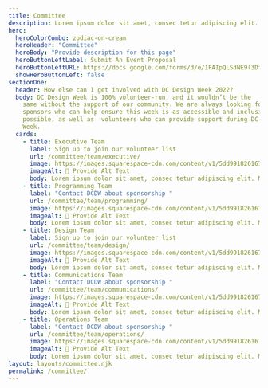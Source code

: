 ```yaml
---
title: Committee
description: Lorem ipsum dolor sit amet, consec tetur adipiscing elit. Vivamus et quam finibus, auctor arcu eu, consectetur erat. Mauris vitae arcu quis nunc varius.
hero:
  heroColorCombo: zodiac-on-cream
  heroHeader: "Committee"
  heroBody: "Provide description for this page"
  heroButtonLeftLabel: Submit An Event Proposal
  heroButtonLeftURL: https://docs.google.com/forms/d/e/1FAIpQLSdNE9l3Df58coVJBav1ibV3LGiQZhsiAs9pf0-RcEZO0IQv7Q/viewform
  showHeroButtonLeft: false
sectionOne:
  header: How else can I get involved with DC Design Week 2022?
  body: DC Design Week is 100% volunteer-run, and it wouldn’t be the
    same without the support of our community. We are always looking for
    sponsors who can help ensure this week is as accessible and inclusive as
    possible, as well as  volunteers who can provide support during DC Design
    Week.
  cards:
    - title: Executive Team
      label: Sign up to join our volunteer list
      url: /committee/team/executive/
      image: https://images.squarespace-cdn.com/content/v1/5dd9918261672b4797dfe20b/1574723753614-TEDHKIR93OAAAV9JKR60/black-cat-loop-02.gif?format=2500w
      imageAlt: 🛑 Provide Alt Text
      body: Lorem ipsum dolor sit amet, consec tetur adipiscing elit. Mauris egestas nisi eu orci fringilla mattis eres no.
    - title: Programming Team
      label: "Contact DCDW about sponsorship "
      url: /committee/team/programming/
      image: https://images.squarespace-cdn.com/content/v1/5dd9918261672b4797dfe20b/1574723753614-TEDHKIR93OAAAV9JKR60/black-cat-loop-02.gif?format=2500w
      imageAlt: 🛑 Provide Alt Text
      body: Lorem ipsum dolor sit amet, consec tetur adipiscing elit. Mauris egestas nisi eu orci fringilla mattis eres no.
    - title: Design Team
      label: Sign up to join our volunteer list
      url: /committee/team/design/
      image: https://images.squarespace-cdn.com/content/v1/5dd9918261672b4797dfe20b/1574723753614-TEDHKIR93OAAAV9JKR60/black-cat-loop-02.gif?format=2500w
      imageAlt: 🛑 Provide Alt Text
      body: Lorem ipsum dolor sit amet, consec tetur adipiscing elit. Mauris egestas nisi eu orci fringilla mattis eres no.
    - title: Communications Team
      label: "Contact DCDW about sponsorship "
      url: /committee/team/communications/
      image: https://images.squarespace-cdn.com/content/v1/5dd9918261672b4797dfe20b/1574723753614-TEDHKIR93OAAAV9JKR60/black-cat-loop-02.gif?format=2500w
      imageAlt: 🛑 Provide Alt Text
      body: Lorem ipsum dolor sit amet, consec tetur adipiscing elit. Mauris egestas nisi eu orci fringilla mattis eres no.
    - title: Operations Team
      label: "Contact DCDW about sponsorship "
      url: /committee/team/operations/
      image: https://images.squarespace-cdn.com/content/v1/5dd9918261672b4797dfe20b/1574723753614-TEDHKIR93OAAAV9JKR60/black-cat-loop-02.gif?format=2500w
      imageAlt: 🛑 Provide Alt Text
      body: Lorem ipsum dolor sit amet, consec tetur adipiscing elit. Mauris egestas nisi eu orci fringilla mattis eres no.
layout: layouts/committee.njk
permalink: /committee/
---
```

